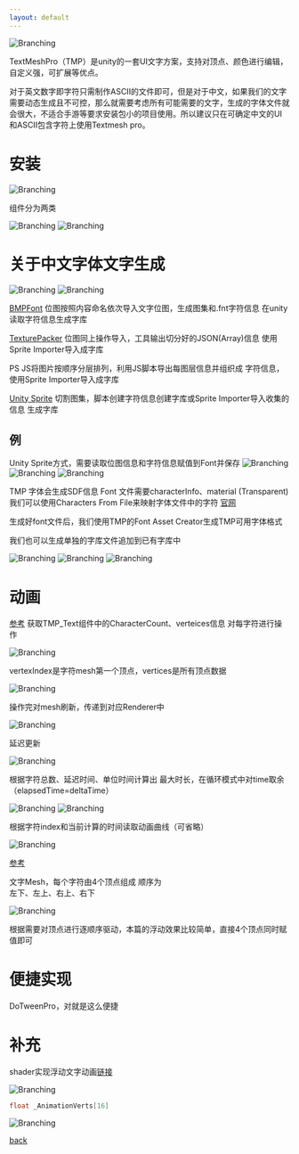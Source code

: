 ```yaml
---
layout: default
---
```


![Branching](../assets/img/text_mesh_pro/show.gif)

TextMeshPro（TMP）是unity的一套UI文字方案，支持对顶点、颜色进行编辑，自定义强，可扩展等优点。

对于英文数字即字符只需制作ASCII的文件即可，但是对于中文，如果我们的文字需要动态生成且不可控，那么就需要考虑所有可能需要的文字，生成的字体文件就会很大，不适合手游等要求安装包小的项目使用。所以建议只在可确定中文的UI和ASCII包含字符上使用Textmesh pro。


# 安装
![Branching](../assets/img/text_mesh_pro/package.png)

组件分为两类


![Branching](../assets/img/text_mesh_pro/menu1.png)
![Branching](../assets/img/text_mesh_pro/menu2.png)

# 关于中文字体文字生成
![Branching](../assets/img/text_mesh_pro/tool1.png)
![Branching](../assets/img/text_mesh_pro/tool2.png)

[BMPFont](https://www.angelcode.com/products/bmfont/)
位图按照内容命名依次导入文字位图，生成图集和.fnt字符信息
在unity读取字符信息生成字库


[TexturePacker](https://www.codeandweb.com/texturepacker)
位图同上操作导入，工具输出切分好的JSON(Array)信息
使用 Sprite Importer导入成字库



PS JS将图片按顺序分层排列，利用JS脚本导出每图层信息并组织成
字符信息，使用Sprite Importer导入成字库


[Unity Sprite](https://blog.csdn.net/weixin_44328367/article/details/106090185)
切割图集，脚本创建字符信息创建字库或Sprite Importer导入收集的信息
生成字库


## 例
Unity Sprite方式，需要读取位图信息和字符信息赋值到Font并保存
![Branching](../assets/img/text_mesh_pro/code1.png)
![Branching](../assets/img/text_mesh_pro/code2.png)
![Branching](../assets/img/text_mesh_pro/tool3.png)

TMP 字体会生成SDF信息
Font 文件需要characterInfo、material (Transparent)
我们可以使用Characters From File来映射字体文件中的字符
[官网](https://docs.unity3d.com/Packages/com.unity.textmeshpro@4.0/manual/FontAssetsProperties.html)

生成好font文件后，我们使用TMP的Font Asset Creator生成TMP可用字体格式

我们也可以生成单独的字库文件追加到已有字库中

![Branching](../assets/img/text_mesh_pro/menu3.png)
![Branching](../assets/img/text_mesh_pro/tool4.png)
![Branching](../assets/img/text_mesh_pro/tool5.png)

# 动画
[参考](https://www.bilibili.com/video/BV15U4y117zP/?vd_source=16325a6476127ffe372818b0134c05b3)
获取TMP_Text组件中的CharacterCount、verteices信息
对每字符进行操作

![Branching](../assets/img/text_mesh_pro/code3.png)

vertexIndex是字符mesh第一个顶点，vertices是所有顶点数据

![Branching](../assets/img/text_mesh_pro/code4.png)

操作完对mesh刷新，传递到对应Renderer中

![Branching](../assets/img/text_mesh_pro/code5.png)

延迟更新

![Branching](../assets/img/text_mesh_pro/code6.png)

根据字符总数、延迟时间、单位时间计算出
最大时长，在循环模式中对time取余（elapsedTime=deltaTime）

![Branching](../assets/img/text_mesh_pro/code7.png)
![Branching](../assets/img/text_mesh_pro/code8.png)

根据字符index和当前计算的时间读取动画曲线（可省略）

![Branching](../assets/img/text_mesh_pro/code9.png)

[参考](https://github.com/coposuke/TextMeshProAnimator)

文字Mesh，每个字符由4个顶点组成
顺序为				
左下、左上、右上、右下

![Branching](../assets/img/text_mesh_pro/t_mesh.png)

根据需要对顶点进行逐顺序驱动，本篇的浮动效果比较简单，直接4个顶点同时赋值即可

# 便捷实现
DoTweenPro，对就是这么便捷

# 补充
shader实现浮动文字动画[链接](http://sketchhousegames.com/blog/2020/make-unity-text-animation-easy-with-shaders/)

![Branching](../assets/img/text_mesh_pro/shader1.png)

```c#
float _AnimationVerts[16]
```
![Branching](../assets/img/text_mesh_pro/code10.png)

[back](../coding-page.html)